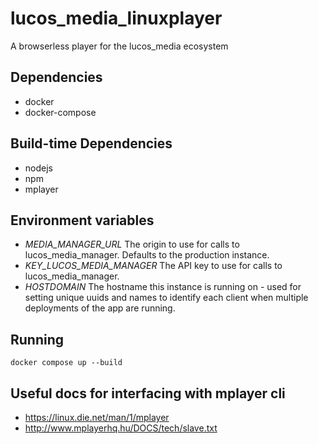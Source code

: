 # lucos_media_linuxplayer
A browserless player for the lucos_media ecosystem

## Dependencies
* docker
* docker-compose

## Build-time Dependencies
* nodejs
* npm
* mplayer

## Environment variables

* _MEDIA_MANAGER_URL_ The origin to use for calls to lucos_media_manager.  Defaults to the production instance.
* _KEY_LUCOS_MEDIA_MANAGER_ The API key to use for calls to lucos_media_manager.
* _HOSTDOMAIN_ The hostname this instance is running on - used for setting unique uuids and names to identify each client when multiple deployments of the app are running.

## Running
`docker compose up --build`

## Useful docs for interfacing with mplayer cli

* https://linux.die.net/man/1/mplayer
* http://www.mplayerhq.hu/DOCS/tech/slave.txt